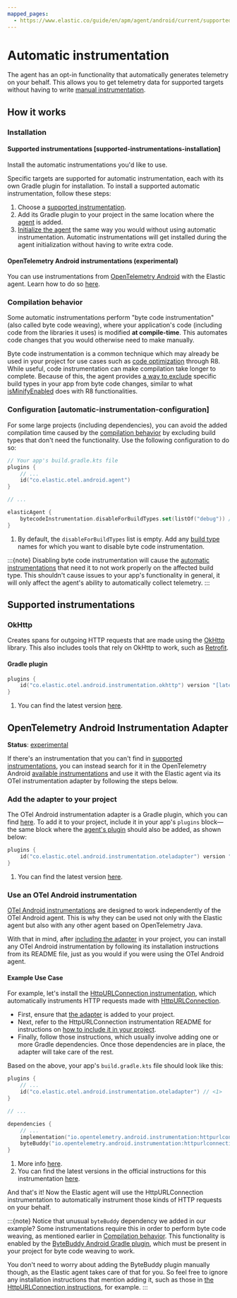 ```yaml
---
mapped_pages:
  - https://www.elastic.co/guide/en/apm/agent/android/current/supported-technologies.html
---
```


# Automatic instrumentation

The agent has an opt-in functionality that automatically generates telemetry on your behalf. This allows you to get telemetry data for supported targets without having to write [manual instrumentation](manual-instrumentation.md).

## How it works

### Installation

#### Supported instrumentations [supported-instrumentations-installation]

Install the automatic instrumentations you'd like to use.

Specific targets are supported for automatic instrumentation, each with its own Gradle plugin for installation. To install a supported automatic instrumentation, follow these steps:

1. Choose a [supported instrumentation](#supported-instrumentations).
2. Add its Gradle plugin to your project in the same location where the [agent](getting-started.md#gradle-setup) is added.
3. [Initialize the agent](getting-started.md#agent-setup) the same way you would without using automatic instrumentation. Automatic instrumentations will get installed during the agent initialization without having to write extra code.

#### OpenTelemetry Android instrumentations (experimental)

You can use instrumentations from [OpenTelemetry Android](https://github.com/open-telemetry/opentelemetry-android/tree/main/instrumentation) with the Elastic agent. Learn how to do so [here](#opentelemetry-android-instrumentation-adapter).

### Compilation behavior

Some automatic instrumentations perform "byte code instrumentation" (also called byte code weaving), where your application's code (including code from the libraries it uses) is modified **at compile-time**. This automates code changes that you would otherwise need to make manually.

Byte code instrumentation is a common technique which may already be used in your project for use cases such as [code optimization](https://developer.android.com/build/shrink-code#optimization) through R8. While useful, code instrumentation can make compilation take longer to complete. Because of this, the agent provides [a way to exclude](#automatic-instrumentation-configuration) specific build types in your app from byte code changes, similar to what [isMinifyEnabled](https://developer.android.com/build/shrink-code#enable) does with R8 functionalities.

### Configuration [automatic-instrumentation-configuration]

For some large projects (including dependencies), you can avoid the added compilation time caused by the [compilation behavior](#compilation-behavior) by excluding build types that don't need the functionality. Use the following configuration to do so:

```kotlin
// Your app's build.gradle.kts file
plugins {
    // ...
    id("co.elastic.otel.android.agent")
}

// ...

elasticAgent {
    bytecodeInstrumentation.disableForBuildTypes.set(listOf("debug")) // <1>
}
```

1. By default, the `disableForBuildTypes` list is empty. Add any [build type](https://developer.android.com/build/build-variants#build-types) names for which you want to disable byte code instrumentation.

:::{note}
Disabling byte code instrumentation will cause the [automatic instrumentations](#supported-instrumentations) that need it to not work properly on the affected build type. This shouldn't cause issues to your app's functionality in general, it will only affect the agent's ability to automatically collect telemetry.
:::

## Supported instrumentations

### OkHttp

Creates spans for outgoing HTTP requests that are made using the [OkHttp](https://square.github.io/okhttp/) library. This also includes tools that rely on OkHttp to work, such as [Retrofit](https://square.github.io/retrofit/).

#### Gradle plugin

```kotlin
plugins {
    id("co.elastic.otel.android.instrumentation.okhttp") version "[latest_version]" // <1>
}
```

1. You can find the latest version [here](https://plugins.gradle.org/plugin/co.elastic.otel.android.instrumentation.okhttp).

## OpenTelemetry Android Instrumentation Adapter

**Status**: [experimental](component-stability.md#experimental)

If there's an instrumentation that you can't find in [supported instrumentations](#supported-instrumentations), you can instead search for it in the OpenTelemetry Android [available instrumentations](https://github.com/open-telemetry/opentelemetry-android/tree/main/instrumentation) and use it with the Elastic agent via its OTel instrumentation adapter by following the steps below.

### Add the adapter to your project

The OTel Android instrumentation adapter is a Gradle plugin, which you can find [here](https://plugins.gradle.org/plugin/co.elastic.otel.android.instrumentation.oteladapter). To add it to your project, include it in your app's `plugins` block—the same block where the [agent's plugin](getting-started.md#gradle-setup) should also be added, as shown below:

```kotlin
plugins {
    id("co.elastic.otel.android.instrumentation.oteladapter") version "[latest_version]" // <1>
}
```

1. You can find the latest version [here](https://plugins.gradle.org/plugin/co.elastic.otel.android.instrumentation.oteladapter).

### Use an OTel Android instrumentation

[OTel Android instrumentations](https://github.com/open-telemetry/opentelemetry-android/tree/main/instrumentation) are designed to work independently of the OTel Android agent. This is why they can be used not only with the Elastic agent but also with any other agent based on OpenTelemetry Java.

With that in mind, after [including the adapter](#add-the-adapter-to-your-project) in your project, you can install any OTel Android instrumentation by following its installation instructions from its README file, just as you would if you were using the OTel Android agent.

#### Example Use Case

For example, let's install the [HttpURLConnection instrumentation](https://github.com/open-telemetry/opentelemetry-android/tree/main/instrumentation/httpurlconnection), which automatically instruments HTTP requests made with [HttpURLConnection](https://developer.android.com/reference/java/net/HttpURLConnection).

* First, ensure that [the adapter](#add-the-adapter-to-your-project) is added to your project.
* Next, refer to the HttpURLConnection instrumentation README for instructions on [how to include it in your project](https://github.com/open-telemetry/opentelemetry-android/tree/main/instrumentation/httpurlconnection#add-these-dependencies-to-your-project).
* Finally, follow those instructions, which usually involve adding one or more Gradle dependencies. Once those dependencies are in place, the adapter will take care of the rest.

Based on the above, your app's `build.gradle.kts` file should look like this:

```kotlin
plugins {
    // ...
    id("co.elastic.otel.android.instrumentation.oteladapter") // <1>
}

// ...

dependencies {
    // ...
    implementation("io.opentelemetry.android.instrumentation:httpurlconnection-library:AUTO_HTTP_URL_INSTRUMENTATION_VERSION") // <2>
    byteBuddy("io.opentelemetry.android.instrumentation:httpurlconnection-agent:AUTO_HTTP_URL_INSTRUMENTATION_VERSION")
}
```

1. More info [here](#add-the-adapter-to-your-project).
2. You can find the latest versions in the official instructions for this instrumentation [here](https://github.com/open-telemetry/opentelemetry-android/tree/main/instrumentation/httpurlconnection#add-these-dependencies-to-your-project).

And that's it! Now the Elastic agent will use the HttpURLConnection instrumentation to automatically instrument those kinds of HTTP requests on your behalf.

:::{note}
Notice that unusual `byteBuddy` dependency we added in our example? Some instrumentations require this in order to perform byte code weaving, as mentioned earlier in [Compilation behavior](#compilation-behavior). This functionality is enabled by the [ByteBuddy Android Gradle plugin](https://github.com/raphw/byte-buddy/tree/master/byte-buddy-gradle-plugin/android-plugin), which must be present in your project for byte code weaving to work.

You don't need to worry about adding the ByteBuddy plugin manually though, as the Elastic agent takes care of that for you. So feel free to ignore any installation instructions that mention adding it, such as those in [the HttpURLConnection instructions](https://github.com/open-telemetry/opentelemetry-android/tree/main/instrumentation/httpurlconnection#byte-buddy-compilation-plugin), for example.
:::
